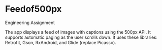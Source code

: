 # Feedof500px
Engineering Assignment

The app displays a feed of images with captions using the 500px API.
It supports automatic paging as the user scrolls down. It uses these libraries: Retrofit, Gson, RxAndroid, and Glide (replace Picasso).
